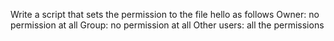 Write a script that sets the permission to the file hello as follows Owner: no permission at all Group: no permission at all Other users: all the permissions
